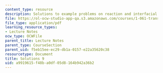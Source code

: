 ```yaml
---
content_type: resource
description: Solutions to example problems on reaction and interfacial exchange.
file: https://ol-ocw-studio-app-qa.s3.amazonaws.com/courses/1-061-transport-processes-in-the-environment-fall-2008/a9919615f48ba0df05d8164b942a36b2_solutions9.pdf
file_type: application/pdf
learning_resource_types:
- Lecture Notes
ocw_type: OCWFile
parent_title: Lecture Notes
parent_type: CourseSection
parent_uid: f5eb15ee-ec29-db1a-0157-e22a35620c38
resourcetype: Document
title: Solutions 9
uid: a9919615-f48b-a0df-05d8-164b942a36b2
---
```


